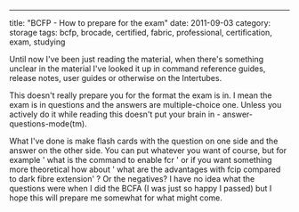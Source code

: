 ---
title: "BCFP - How to prepare for the exam"
date: 2011-09-03
category: storage
tags: bcfp, brocade, certified, fabric, professional, certification, exam, studying

Until now I've been just reading the material, when there's something unclear in the material I've looked it up in command reference guides, release notes, user guides or otherwise on the Intertubes.

This doesn't really prepare you for the format the exam is in. I mean the exam is in questions and the answers are multiple-choice one. Unless you actively do it while reading this doesn't put your brain in - answer-questions-mode(tm).

What I've done is make flash cards with the question on one side and the answer on the other side. You can put whatever you want of course, but for example ' what is the command to enable fcr ' or if you want something more theoretical how about ' what are the advantages with fcip compared to dark fibre extension' ? Or the negatives? I have no idea what the questions were when I did the BCFA (I was just so happy I passed) but I hope this will prepare me somewhat for what might come.
